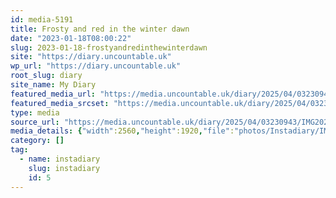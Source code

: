 ```yaml
---
id: media-5191
title: Frosty and red in the winter dawn
date: "2023-01-18T08:00:22"
slug: 2023-01-18-frostyandredinthewinterdawn
site: "https://diary.uncountable.uk"
wp_url: "https://diary.uncountable.uk"
root_slug: diary
site_name: My Diary
featured_media_url: "https://media.uncountable.uk/diary/2025/04/03230943/IMG20230118080022-scaled.webp"
featured_media_srcset: "https://media.uncountable.uk/diary/2025/04/03230943/IMG20230118080022-300x225.webp 300w, https://media.uncountable.uk/diary/2025/04/03230943/IMG20230118080022-1024x768.webp 1024w, https://media.uncountable.uk/diary/2025/04/03230943/IMG20230118080022-150x150.webp 150w, https://media.uncountable.uk/diary/2025/04/03230943/IMG20230118080022-640x480.webp 640w, https://media.uncountable.uk/diary/2025/04/03230943/IMG20230118080022-scaled.webp 2560w"
type: media
source_url: "https://media.uncountable.uk/diary/2025/04/03230943/IMG20230118080022-scaled.webp"
media_details: {"width":2560,"height":1920,"file":"photos/Instadiary/IMG20230118080022-scaled.webp","filesize":237494,"sizes":{"medium":{"file":"IMG20230118080022-300x225.webp","width":300,"height":225,"filesize":9454,"mime_type":"image/webp","source_url":"https://media.uncountable.uk/diary/2025/04/03230943/IMG20230118080022-300x225.webp"},"large":{"file":"IMG20230118080022-1024x768.webp","width":1024,"height":768,"filesize":71744,"mime_type":"image/webp","source_url":"https://media.uncountable.uk/diary/2025/04/03230943/IMG20230118080022-1024x768.webp"},"thumbnail":{"file":"IMG20230118080022-150x150.webp","width":150,"height":150,"filesize":3956,"mime_type":"image/webp","source_url":"https://media.uncountable.uk/diary/2025/04/03230943/IMG20230118080022-150x150.webp"},"mobwidth":{"file":"IMG20230118080022-640x480.webp","width":640,"height":480,"filesize":33558,"mime_type":"image/webp","source_url":"https://media.uncountable.uk/diary/2025/04/03230943/IMG20230118080022-640x480.webp"},"full":{"file":"IMG20230118080022-scaled.webp","width":2560,"height":1920,"mime_type":"image/webp","source_url":"https://media.uncountable.uk/diary/2025/04/03230943/IMG20230118080022-scaled.webp"}},"image_meta":{"aperture":"0","credit":"","camera":"","caption":"","created_timestamp":"0","copyright":"","focal_length":"0","iso":"0","shutter_speed":"0","title":"","orientation":"0","keywords":[]},"original_image":"IMG20230118080022.webp"}
category: []
tag:
  - name: instadiary
    slug: instadiary
    id: 5
---
```


